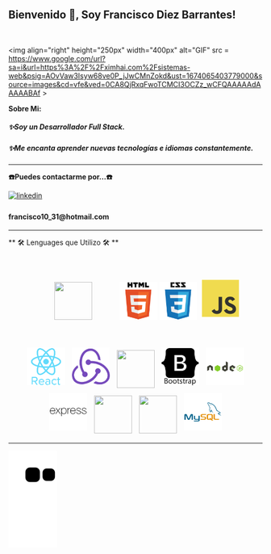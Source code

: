 ## **Bienvenido 👋, Soy Francisco Diez Barrantes!**
  <br/>

<img  align="right" height="250px" width="400px" alt="GIF" src = https://www.google.com/url?sa=i&url=https%3A%2F%2Fximhai.com%2Fsistemas-web&psig=AOvVaw3Isyw68ve0P_jJwCMnZokd&ust=1674065403779000&source=images&cd=vfe&ved=0CA8QjRxqFwoTCMCI3OCZz_wCFQAAAAAdAAAAABAf >

  **Sobre Mi:** </br>
  <h5>✨Soy un Desarrollador Full Stack.</h5>
  <h5>✨Me encanta aprender nuevas tecnologías e idiomas constantemente.</h5>

  
---

**☎️Puedes contactarme por...☎️** </br>


<a href="https://www.linkedin.com/in/francisco-diez-barrantes-604485186/">
<img src=https://img.shields.io/badge/linkedin-%231E77B5.svg?&style=for-the-badge&logo=linkedin&logoColor=white alt=linkedin style="margin-bottom: 5px;" />
</a> </br>
<h4>francisco10_31@hotmail.com</h4>


---

** 🛠 Lenguages que Utilizo 🛠 **

<div align="center" >
  <img src=https://camo.githubusercontent.com/fbfcb9e3dc648adc93bef37c718db16c52f617ad055a26de6dc3c21865c3321d/68747470733a2f2f7777772e766563746f726c6f676f2e7a6f6e652f6c6f676f732f6769742d73636d2f6769742d73636d2d69636f6e2e737667 style="width:75px; height:75px;  padding: 50px;"  />
  <img src=https://raw.githubusercontent.com/devicons/devicon/master/icons/html5/html5-original-wordmark.svg alt=linkedin style="width:75px;  height:75px;" />
  <img src=https://raw.githubusercontent.com/devicons/devicon/master/icons/css3/css3-original-wordmark.svg alt=linkedin style="width:75px; height:75px; " />
  <img src=https://raw.githubusercontent.com/devicons/devicon/master/icons/javascript/javascript-original.svg alt=linkedin style="width:75px;  height:75px; padding:5px;" />
  <img src=https://raw.githubusercontent.com/devicons/devicon/master/icons/react/react-original-wordmark.svg style="width:75px;  height:75px; padding:5px;" />
  <img src=https://raw.githubusercontent.com/devicons/devicon/master/icons/redux/redux-original.svg style="width:75px;  height:75px; padding:5px;" />
  <img src=https://upload.wikimedia.org/wikipedia/commons/thumb/9/96/Sass_Logo_Color.svg/512px-Sass_Logo_Color.svg.png?20150315202757 style="width:75px;  height:75px; padding:5px;"/>
  <img src=https://raw.githubusercontent.com/devicons/devicon/master/icons/bootstrap/bootstrap-plain-wordmark.svg style="width:75px;  height:75px; padding:5px;" />
  <img src=https://raw.githubusercontent.com/devicons/devicon/master/icons/nodejs/nodejs-original-wordmark.svg style="width:75px;  height:75px; padding:5px;" />
  <img src=https://raw.githubusercontent.com/devicons/devicon/master/icons/express/express-original-wordmark.svg style="width:75px;  height:75px; padding:5px;" />
  <img src=https://webimages.mongodb.com/_com_assets/cms/kuyjf3vea2hg34taa-horizontal_default_slate_blue.svg?auto=format%252Ccompress style="width:75px;  height:75px; padding:5px;" />
  <img src=https://www.gstatic.com/devrel-devsite/prod/vdbc400b97a86c8815ab6ee057e8dc91626aee8cf89b10f7d89037e5a33539f53/firebase/images/lockup.svg style="width:75px;  height:75px; padding:5px;" />
  <img src=https://raw.githubusercontent.com/devicons/devicon/master/icons/mysql/mysql-original-wordmark.svg style="width:75px;  height:75px; padding:5px;" />

</div>

---

![Snake animation](https://github.com/mctechnology17/mctechnology17/blob/output/github-contribution-grid-snake.svg)
